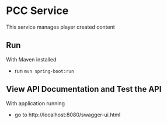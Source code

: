 # PCC Service

This service manages player created content

## Run

With Maven installed

- run `mvn spring-boot:run`

## View API Documentation and Test the API

With application running

- go to http://localhost:8080/swagger-ui.html
